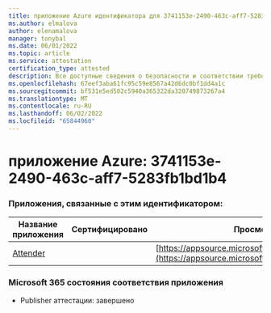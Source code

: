 ```yaml
---
title: приложение Azure идентификатора для 3741153e-2490-463c-aff7-5283fb1bd1b4
ms.author: elmalova
author: elenamalova
manager: tonybal
ms.date: 06/01/2022
ms.topic: article
ms.service: attestation
certification_type: attested
description: Все доступные сведения о безопасности и соответствии требованиям для 3741153e-2490-463c-aff7-5283fb1bd1b4.
ms.openlocfilehash: 67eef3aba61fc95c59e8567a42d6dc0bf1dd4a1c
ms.sourcegitcommit: bf531e5ed502c5940a365322da320749873267a4
ms.translationtype: MT
ms.contentlocale: ru-RU
ms.lasthandoff: 06/02/2022
ms.locfileid: "65844960"
---
```

# <a name="azure-app-id-3741153e-2490-463c-aff7-5283fb1bd1b4"></a>приложение Azure: 3741153e-2490-463c-aff7-5283fb1bd1b4


### <a name="apps-associated-with-this-id"></a>Приложения, связанные с этим идентификатором:
| **Название приложения** | **Сертифицировано** | **Просмотр в AppSource** |
|--------------|---------------|-----------------------|
| [Attender](../forward/WA200003856.md) |  | [https://appsource.microsoft.com/product/office/WA200003856](https://appsource.microsoft.com/product/office/WA200003856) |

### <a name="microsoft-365-app-compliance-status"></a>Microsoft 365 состояния соответствия приложения
- Publisher аттестации: завершено
